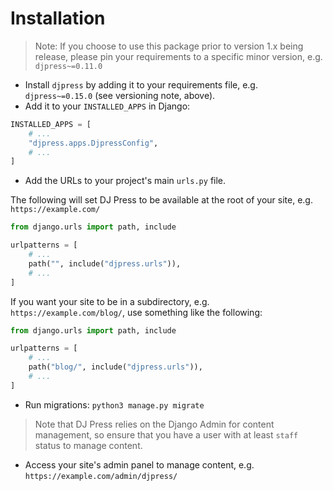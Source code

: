 # Installation

> Note: If you choose to use this package prior to version 1.x being release, please pin your requirements to a specific minor version, e.g. `djpress~=0.11.0`

- Install `djpress` by adding it to your requirements file, e.g. `djpress~=0.15.0` (see versioning note, above).
- Add it to your `INSTALLED_APPS` in Django:

```python
INSTALLED_APPS = [
    # ...
    "djpress.apps.DjpressConfig",
    # ...
]
```

- Add the URLs to your project's main `urls.py` file.

The following will set DJ Press to be available at the root of your site, e.g. `https://example.com/`

```python
from django.urls import path, include

urlpatterns = [
    # ...
    path("", include("djpress.urls")),
    # ...
]
```

If you want your site to be in a subdirectory, e.g. `https://example.com/blog/`, use something like the following:

```python
from django.urls import path, include

urlpatterns = [
    # ...
    path("blog/", include("djpress.urls")),
    # ...
]
```

- Run migrations: `python3 manage.py migrate`

> Note that DJ Press relies on the Django Admin for content management, so ensure that you have a user with at least `staff` status to manage content.

- Access your site's admin panel to manage content, e.g. `https://example.com/admin/djpress/`
